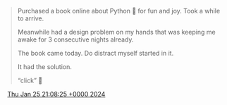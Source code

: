> Purchased a book online about Python 🐍 for fun and joy\. Took a while to arrive\.  
>   
> Meanwhile had a design problem on my hands that was keeping me awake for 3 consecutive nights already\.  
>   
> The book came today\. Do distract myself started in it\.   
>   
> It had the solution\.   
>   
> “click” 🧠

<img src="../../media/tweet.ico" width="12" /> [Thu Jan 25 21:08:25 +0000 2024](https://twitter.com/DromerDenker/status/1750626704047923278)